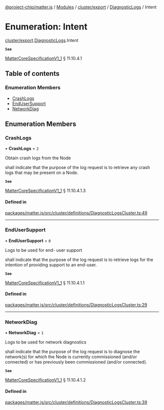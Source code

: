 [@project-chip/matter.js](../README.md) / [Modules](../modules.md) / [cluster/export](../modules/cluster_export.md) / [DiagnosticLogs](../modules/cluster_export.DiagnosticLogs.md) / Intent

# Enumeration: Intent

[cluster/export](../modules/cluster_export.md).[DiagnosticLogs](../modules/cluster_export.DiagnosticLogs.md).Intent

**`See`**

[MatterCoreSpecificationV1_1](../interfaces/spec_export.MatterCoreSpecificationV1_1.md) § 11.10.4.1

## Table of contents

### Enumeration Members

- [CrashLogs](cluster_export.DiagnosticLogs.Intent.md#crashlogs)
- [EndUserSupport](cluster_export.DiagnosticLogs.Intent.md#endusersupport)
- [NetworkDiag](cluster_export.DiagnosticLogs.Intent.md#networkdiag)

## Enumeration Members

### CrashLogs

• **CrashLogs** = ``2``

Obtain crash logs from the Node

shall indicate that the purpose of the log request is to retrieve any crash logs that may be present on a
Node.

**`See`**

[MatterCoreSpecificationV1_1](../interfaces/spec_export.MatterCoreSpecificationV1_1.md) § 11.10.4.1.3

#### Defined in

[packages/matter.js/src/cluster/definitions/DiagnosticLogsCluster.ts:49](https://github.com/project-chip/matter.js/blob/ac2c2688/packages/matter.js/src/cluster/definitions/DiagnosticLogsCluster.ts#L49)

___

### EndUserSupport

• **EndUserSupport** = ``0``

Logs to be used for end- user support

shall indicate that the purpose of the log request is to retrieve logs for the intention of providing
support to an end-user.

**`See`**

[MatterCoreSpecificationV1_1](../interfaces/spec_export.MatterCoreSpecificationV1_1.md) § 11.10.4.1.1

#### Defined in

[packages/matter.js/src/cluster/definitions/DiagnosticLogsCluster.ts:29](https://github.com/project-chip/matter.js/blob/ac2c2688/packages/matter.js/src/cluster/definitions/DiagnosticLogsCluster.ts#L29)

___

### NetworkDiag

• **NetworkDiag** = ``1``

Logs to be used for network diagnostics

shall indicate that the purpose of the log request is to diagnose the network(s) for which the Node is
currently commissioned (and/or connected) or has previously been commissioned (and/or connected).

**`See`**

[MatterCoreSpecificationV1_1](../interfaces/spec_export.MatterCoreSpecificationV1_1.md) § 11.10.4.1.2

#### Defined in

[packages/matter.js/src/cluster/definitions/DiagnosticLogsCluster.ts:39](https://github.com/project-chip/matter.js/blob/ac2c2688/packages/matter.js/src/cluster/definitions/DiagnosticLogsCluster.ts#L39)
